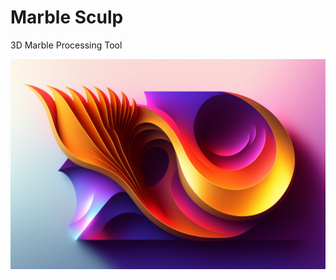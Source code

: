 # Marble Sculp
3D Marble Processing Tool
</br>
<p align="center">
<img src="./images/marble.jpeg" width=600 center>
</p>
